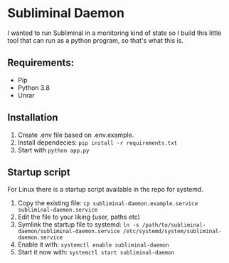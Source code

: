 # Subliminal Daemon

I wanted to run Subliminal in a monitoring kind of state so I build this little tool that can run as a python program, so that's what this is.

## Requirements:
 - Pip
 - Python 3.8
 - Unrar

## Installation

1. Create .env file based on .env.example.
1. Install dependecies: `pip install -r requirements.txt`
1. Start with `python app.py`

## Startup script
For Linux there is a startup script available in the repo for systemd.
1. Copy the existing file: `cp subliminal-daemon.example.service subliminal-daemon.service`
2. Edit the file to your liking (user, paths etc)
3. Symlink the startup file to systemd: `ln -s /path/to/subliminal-daemon/subliminal-daemon.service /etc/systemd/system/subliminal-daemon.service`
4. Enable it with: `systemctl enable subliminal-daemon`
5. Start it now with: `systemctl start subliminal-daemon`
